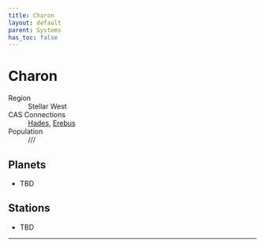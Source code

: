 ```yaml
---
title: Charon
layout: default
parent: Systems
has_toc: false
---
```


# Charon
<dl>
    <dt>Region</dt><dd>Stellar West</dd>
    <dt>CAS Connections</dt><dd><a href="../hades/">Hades</a>, <a href="../erebus/">Erebus</a></dd>
    <dt>Population</dt><dd>///</dd>
</dl>

## Planets
* TBD

## Stations
* TBD

----
